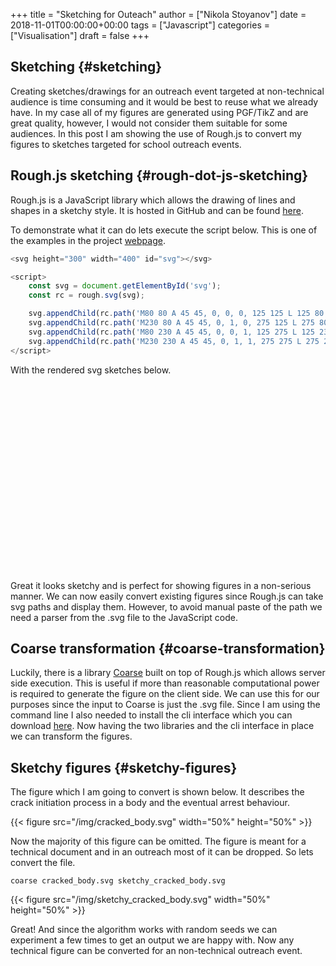 +++
title = "Sketching for Outeach"
author = ["Nikola Stoyanov"]
date = 2018-11-01T00:00:00+00:00
tags = ["Javascript"]
categories = ["Visualisation"]
draft = false
+++

## Sketching {#sketching}

<div class="HTML">
  <div></div>

<script src="https://rawgit.com/pshihn/rough/master/dist/rough.min.js"></script>

</div>

Creating sketches/drawings for an outreach event targeted at
non-technical audience is time consuming and it would be best to reuse
what we already have. In my case all of my figures are generated using
PGF/TikZ and are great quality, however, I would not consider them
suitable for some audiences. In this post I am showing the use of
Rough.js to convert my figures to sketches targeted for school
outreach events.


## Rough.js sketching {#rough-dot-js-sketching}

Rough.js is a JavaScript library which allows the drawing of lines and
shapes in a sketchy style. It is hosted in GitHub and can be found
[here](https://github.com/pshihn/rough).

To demonstrate what it can do lets execute the script below. This is
one of the examples in the project [webpage](https://roughjs.com/examples/paths-svg.html).

```javascript
<svg height="300" width="400" id="svg"></svg>

<script>
    const svg = document.getElementById('svg');
    const rc = rough.svg(svg);

    svg.appendChild(rc.path('M80 80 A 45 45, 0, 0, 0, 125 125 L 125 80 Z', { fill: 'green' }));
    svg.appendChild(rc.path('M230 80 A 45 45, 0, 1, 0, 275 125 L 275 80 Z', { fill: 'purple', hachureAngle: 60, hachureGap: 5 }));
    svg.appendChild(rc.path('M80 230 A 45 45, 0, 0, 1, 125 275 L 125 230 Z', { fill: 'red' }));
    svg.appendChild(rc.path('M230 230 A 45 45, 0, 1, 1, 275 275 L 275 230 Z', { fill: 'blue' }));
</script>
```

With the rendered svg sketches below.

<div class="HTML">
  <div></div>

<svg height="300" width="400" id="svg"></svg>

<script>
  const svg = document.getElementById('svg');
  const rc = rough.svg(svg);

  svg.appendChild(rc.path('M80 80 A 45 45, 0, 0, 0, 125 125 L 125 80 Z', { fill: 'green' }));
  svg.appendChild(rc.path('M230 80 A 45 45, 0, 1, 0, 275 125 L 275 80 Z', { fill: 'purple', hachureAngle: 60, hachureGap: 5 }));
  svg.appendChild(rc.path('M80 230 A 45 45, 0, 0, 1, 125 275 L 125 230 Z', { fill: 'red' }));
  svg.appendChild(rc.path('M230 230 A 45 45, 0, 1, 1, 275 275 L 275 230 Z', { fill: 'blue' }));
</script>

</div>

Great it looks sketchy and is perfect for showing figures in a
non-serious manner. We can now easily convert existing figures since
Rough.js can take svg paths and display them. However, to avoid manual
paste of the path we need a parser from the .svg file to the
JavaScript code.


## Coarse transformation {#coarse-transformation}

Luckily, there is a library [Coarse](https://github.com/ismay/coarse) built on top of Rough.js which
allows server side execution. This is useful if more than reasonable
computational power is required to generate the figure on the client
side. We can use this for our purposes since the input to Coarse is
just the .svg file. Since I am using the command line I also needed to
install the cli interface which you can download [here](https://github.com/ismay/coarse-cli). Now having the
two libraries and the cli interface in place we can transform the
figures.


## Sketchy figures {#sketchy-figures}

The figure which I am going to convert is shown below. It describes
the crack initiation process in a body and the eventual arrest
behaviour.

{{< figure src="/img/cracked_body.svg" width="50%" height="50%" >}}

Now the majority of this figure can be omitted. The figure is meant
for a technical document and in an outreach most of it can be dropped. So
lets convert the file.

```shell
coarse cracked_body.svg sketchy_cracked_body.svg
```

{{< figure src="/img/sketchy_cracked_body.svg" width="50%" height="50%" >}}

Great! And since the algorithm works with random seeds we can
experiment a few times to get an output we are happy with. Now any
technical figure can be converted for an non-technical outreach event.